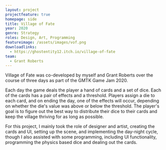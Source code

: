 ```yaml
---
layout: project
projectfeature: true
homepage: side
title: Village of Fate
year: 2020
genre: Strategy
roles: Design, Art, Programming
featureimage: /assets/images/vof.png
downloadlinks:
  - https://ghostentity12.itch.io/village-of-fate
team:
  - Grant Roberts
---
```


Village of Fate was co-developed by myself and Grant Roberts over the course of three days as part of the GMTK Game Jam 2020.

Each day the game deals the player a hand of cards and a set of dice. Each of the cards has a pair of effects and a threshold. Players assign a die to each card, and on ending the day, one of the effects will occur, depending on whether the die's value was above or below the threshold. The player's goal is to figure out the best way to distribute their dice to their cards and keep the village thriving for as long as possible.

For this project, I mainly took the role of designer and artist, creating the cards and UI, setting up the scene, and implementing the day-night cycle, though I also assisted with some programming, including UI functionality, programming the physics based dice and dealing out the cards.